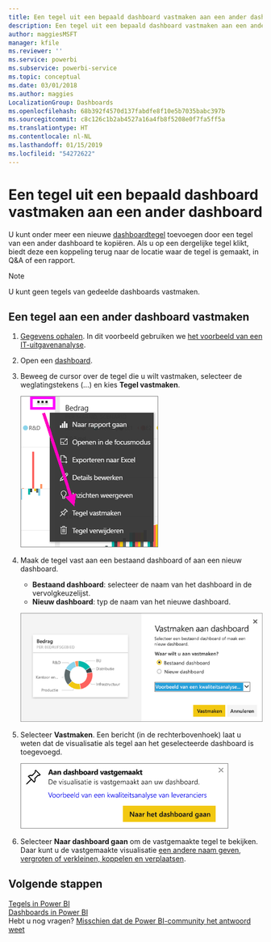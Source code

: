 ```yaml
---
title: Een tegel uit een bepaald dashboard vastmaken aan een ander dashboard
description: Een tegel uit een bepaald dashboard vastmaken aan een ander dashboard
author: maggiesMSFT
manager: kfile
ms.reviewer: ''
ms.service: powerbi
ms.subservice: powerbi-service
ms.topic: conceptual
ms.date: 03/01/2018
ms.author: maggies
LocalizationGroup: Dashboards
ms.openlocfilehash: 68b392f4570d137fabdfe8f10e5b7035babc397b
ms.sourcegitcommit: c8c126c1b2ab4527a16a4fb8f5208e0f7fa5ff5a
ms.translationtype: HT
ms.contentlocale: nl-NL
ms.lasthandoff: 01/15/2019
ms.locfileid: "54272622"
---
```

# <a name="pin-a-tile-from-one-dashboard-to-another-dashboard"></a>Een tegel uit een bepaald dashboard vastmaken aan een ander dashboard
U kunt onder meer een nieuwe [dashboardtegel](consumer/end-user-tiles.md) toevoegen door een tegel van een ander dashboard te kopiëren. Als u op een dergelijke tegel klikt, biedt deze een koppeling terug naar de locatie waar de tegel is gemaakt, in Q&A of een rapport. 

> [!NOTE]
> U kunt geen tegels van gedeelde dashboards vastmaken.

## <a name="pin-a-tile-to-another-dashboard"></a>Een tegel aan een ander dashboard vastmaken
1. [Gegevens ophalen](service-get-data.md). In dit voorbeeld gebruiken we [het voorbeeld van een IT-uitgavenanalyse](sample-it-spend.md).
2. Open een [dashboard](consumer/end-user-dashboards.md).
3. Beweeg de cursor over de tegel die u wilt vastmaken, selecteer de weglatingstekens (...) en kies **Tegel vastmaken**.  
   
   ![Menu voor weglatingstekens](media/service-pin-tile-to-another-dashboard/power-bi-pin-another-dash.png)
4. Maak de tegel vast aan een bestaand dashboard of aan een nieuw dashboard. 
   
   * **Bestaand dashboard**: selecteer de naam van het dashboard in de vervolgkeuzelijst.
   * **Nieuw dashboard**: typ de naam van het nieuwe dashboard.
   
   ![Dialoogvenster Aan dashboard vastmaken](media/service-pin-tile-to-another-dashboard/pbi_pintoanotherdash.png)
5. Selecteer **Vastmaken**.
   Een bericht (in de rechterbovenhoek) laat u weten dat de visualisatie als tegel aan het geselecteerde dashboard is toegevoegd.
   
   ![Venster Aan dashboard vastgemaakt](media/service-pin-tile-to-another-dashboard/power-bi-pin-success.png)
6. Selecteer **Naar dashboard gaan** om de vastgemaakte tegel te bekijken. Daar kunt u de vastgemaakte visualisatie [een andere naam geven, vergroten of verkleinen, koppelen en verplaatsen](service-dashboard-edit-tile.md).

## <a name="next-steps"></a>Volgende stappen
[Tegels in Power BI](consumer/end-user-tiles.md)  
[Dashboards in Power BI](consumer/end-user-dashboards.md)  
Hebt u nog vragen? [Misschien dat de Power BI-community het antwoord weet](http://community.powerbi.com/)

